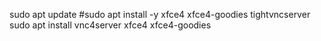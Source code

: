 sudo apt update
#sudo apt install -y xfce4 xfce4-goodies tightvncserver
sudo apt install vnc4server xfce4 xfce4-goodies
